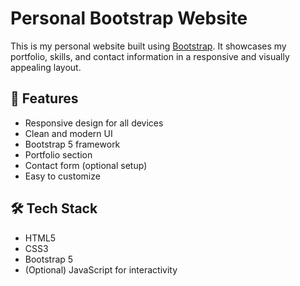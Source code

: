 # Personal Bootstrap Website

This is my personal website built using [Bootstrap](https://getbootstrap.com/). It showcases my portfolio, skills, and contact information in a responsive and visually appealing layout.

## 🚀 Features

- Responsive design for all devices
- Clean and modern UI
- Bootstrap 5 framework
- Portfolio section
- Contact form (optional setup)
- Easy to customize

## 🛠️ Tech Stack

- HTML5
- CSS3
- Bootstrap 5
- (Optional) JavaScript for interactivity

